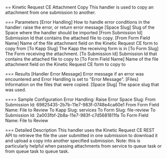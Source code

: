 == Kinetic Request CE Attachment Copy
    This handler is used to copy an attachment from one submission to another.

=== Parameters
    [Error Handling]
        How to handle error conditions in the handler: raise the error, or return error message
    [Space Slug]
        Slug of the Space where the handler should be imported
    [From Submission Id]
        Submission Id that contains the attached file to copy.
    [From Form Field Name]
        Name of the file attachment field on the Kinetic Request CE form to copy from
    [To Kapp Slug]
        The Kapp the receiving form is in
    [To Form Slug]
        The Form receiving the attachment.
    [To Submission Id]
        Submission Id that contains the attached file to copy to
    [To Form Field Name]
        Name of the file attachment field on the Kinetic Request CE form to copy to

=== Results
[Handler Error Message]
  Error message if an error was encountered and Error Handling is set to "Error Message".
[Files]
  Information on the files that were copied.
[Space Slug]
  The space slug that was used.

==== Sample Configuration
Error Handling:          Raise Error
Space Slug:
From Submission Id:      69825435-2b7b-11e7-983f-0748e4ca60e1
From Form Field Name:    File to Review
To Kapp Slug:            services
To Form Slug:            file-review
To Submission Id:        2a003fbf-2b8a-11e7-983f-c7d5681811fa
To Form Field Name:      File to Review

=== Detailed Description
This handler uses the Kinetic Request CE REST API to retrieve the file the user submitted in one
submission to download it and upload a copy into another specified submission. Note: this is
particularly helpful when passing attachments from service to queue task or from queue task to
queue task.